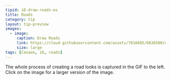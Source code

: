 ```yaml
---
tipid: iD-draw-roads-es
title: Roads
category: tip
layout: tip-preview
images:
  - image:
     caption: Draw Roads
     link: https://cloud.githubusercontent.com/assets/7816685/6836500/ebe377f0-d318-11e4-914a-a74a1d0e7bf7.gif
     size: large
tags: [Canaan, iD, roads]
---
```


The whole process of creating a road looks is captured in the GIF to the left. Click on the image for a larger version of the image.


